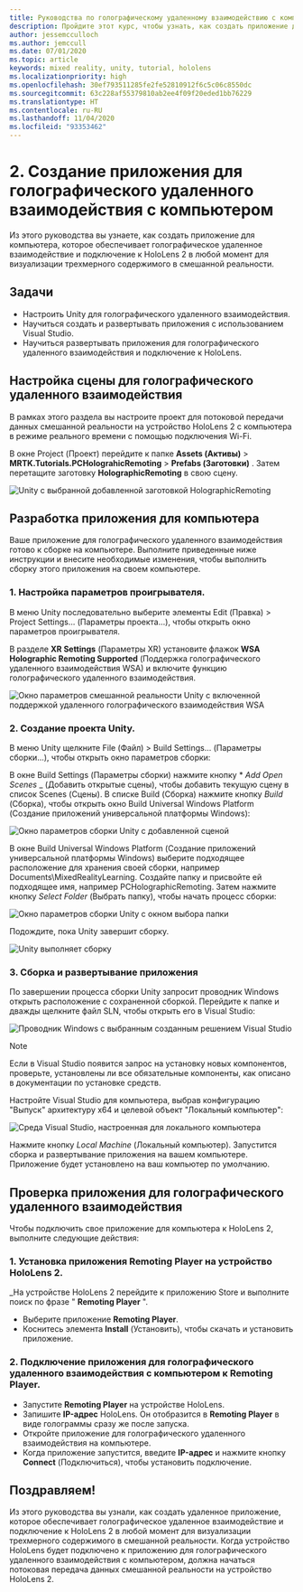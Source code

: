 ```yaml
---
title: Руководства по голографическому удаленному взаимодействию с компьютером, часть 2. Создание приложения для голографического удаленного взаимодействия с компьютером
description: Пройдите этот курс, чтобы узнать, как создать приложение для ПК с реализацией удаленного взаимодействия в режиме смешанной реальности между вашим компьютером и HoloLens 2.
author: jessemcculloch
ms.author: jemccull
ms.date: 07/01/2020
ms.topic: article
keywords: mixed reality, unity, tutorial, hololens
ms.localizationpriority: high
ms.openlocfilehash: 30ef793511285fe2fe52810912f6c5c06c8550dc
ms.sourcegitcommit: 63c228af55379810ab2ee4f09f20eded1bb76229
ms.translationtype: HT
ms.contentlocale: ru-RU
ms.lasthandoff: 11/04/2020
ms.locfileid: "93353462"
---
```

# <a name="2-creating-a-holographic-remoting-pc-application"></a>2. Создание приложения для голографического удаленного взаимодействия с компьютером

Из этого руководства вы узнаете, как создать приложение для компьютера, которое обеспечивает голографическое удаленное взаимодействие и подключение к HoloLens 2 в любой момент для визуализации трехмерного содержимого в смешанной реальности.

## <a name="objectives"></a>Задачи

* Настроить Unity для голографического удаленного взаимодействия.
* Научиться создать и развертывать приложения с использованием Visual Studio.
* Научиться развертывать приложения для голографического удаленного взаимодействия и подключение к HoloLens.

## <a name="configuring-your-scene-for-holographic-remoting"></a>Настройка сцены для голографического удаленного взаимодействия

В рамках этого раздела вы настроите проект для потоковой передачи данных смешанной реальности на устройство HoloLens 2 с компьютера в режиме реального времени с помощью подключения Wi-Fi.

В окне Project (Проект) перейдите к папке **Assets (Активы)**  > **MRTK.Tutorials.PCHolograhicRemoting** > **Prefabs (Заготовки)** . Затем перетащите заготовку **HolographicRemoting** в свою сцену.

![Unity с выбранной добавленной заготовкой HolographicRemoting](images/mrlearning-pc-holographic-remoting/Tutorial2-Section1-Step1-1.png)

## <a name="build-your-application-to-pc"></a>Разработка приложения для компьютера

Ваше приложение для голографического удаленного взаимодействия готово к сборке на компьютере. Выполните приведенные ниже инструкции и внесите необходимые изменения, чтобы выполнить сборку этого приложения на своем компьютере.

### <a name="1-set-the-player-settings"></a>1. Настройка параметров проигрывателя.

В меню Unity последовательно выберите элементы Edit (Правка) > Project Settings... (Параметры проекта...), чтобы открыть окно параметров проигрывателя.

В разделе **XR Settings** (Параметры XR) установите флажок **WSA Holographic Remoting Supported** (Поддержка голографического удаленного взаимодействия WSA) и включите функцию голографического удаленного взаимодействия.

![Окно параметров смешанной реальности Unity с включенной поддержкой удаленного голографического взаимодействия WSA](images/mrlearning-pc-holographic-remoting/Tutorial2-Section2-Step1-1.png)

### <a name="2-build-the-unity-project"></a>2. Создание проекта Unity.

В меню Unity щелкните File (Файл) > Build Settings... (Параметры сборки...), чтобы открыть окно параметров сборки:

В окне Build Settings (Параметры сборки) нажмите кнопку * *_Add Open Scenes_* _ (Добавить открытые сцены), чтобы добавить текущую сцену в список Scenes (Сцены). В списке Build (Сборка) нажмите кнопку _*_Build_*_ (Сборка), чтобы открыть окно Build Universal Windows Platform (Создание приложений универсальной платформы Windows):

![Окно параметров сборки Unity с добавленной сценой](images/mrlearning-pc-holographic-remoting/Tutorial2-Section2-Step2-1.png)

В окне Build Universal Windows Platform (Создание приложений универсальной платформы Windows) выберите подходящее расположение для хранения своей сборки, например Documents\MixedRealityLearning. Создайте папку и присвойте ей подходящее имя, например PCHolographicRemoting. Затем нажмите кнопку _*_Select Folder_*_ (Выбрать папку), чтобы начать процесс сборки:

![Окно параметров сборки Unity с окном выбора папки](images/mrlearning-pc-holographic-remoting/Tutorial2-Section2-Step2-2.png)

Подождите, пока Unity завершит сборку.

![Unity выполняет сборку](images/mrlearning-pc-holographic-remoting/Tutorial2-Section2-Step2-3.png)

### <a name="3-build-and-deploy-the-application"></a>3. Сборка и развертывание приложения

По завершении процесса сборки Unity запросит проводник Windows открыть расположение с сохраненной сборкой. Перейдите к папке и дважды щелкните файл SLN, чтобы открыть его в Visual Studio:

![Проводник Windows с выбранным созданным решением Visual Studio](images/mrlearning-pc-holographic-remoting/Tutorial2-Section2-Step3-1.png)

> [!NOTE]
> Если в Visual Studio появится запрос на установку новых компонентов, проверьте, установлены ли все обязательные компоненты, как описано в документации по установке средств.

Настройте Visual Studio для компьютера, выбрав конфигурацию "Выпуск" архитектуру x64 и целевой объект "Локальный компьютер":

![Среда Visual Studio, настроенная для локального компьютера](images/mrlearning-pc-holographic-remoting/Tutorial2-Section2-Step3-2.png)

Нажмите кнопку _*_Local Machine_*_ (Локальный компьютер). Запустится сборка и развертывание приложения на вашем компьютере. Приложение будет установлено на ваш компьютер по умолчанию.

## <a name="testing-holographic-remoting-remote-application"></a>Проверка приложения для голографического удаленного взаимодействия

Чтобы подключить свое приложение для компьютера к HoloLens 2, выполните следующие действия:

### <a name="1-install-the-remoting-player-application-on-hololens-2-device"></a>1. Установка приложения Remoting Player на устройство HoloLens 2.

_На устройстве HoloLens 2 перейдите к приложению Store и выполните поиск по фразе " **Remoting Player** ".
* Выберите приложение **Remoting Player**.
* Коснитесь элемента **Install** (Установить), чтобы скачать и установить приложение.

### <a name="2-connect-the-holographic-remoting-pc-app-to-the-remoting-player"></a>2. Подключение приложения для голографического удаленного взаимодействия с компьютером к Remoting Player.

* Запустите **Remoting Player** на устройстве HoloLens.
* Запишите **IP-адрес** HoloLens. Он отобразится в **Remoting Player** в виде голограммы сразу же после запуска.
* Откройте приложение для голографического удаленного взаимодействия на компьютере.
* Когда приложение запустится, введите **IP-адрес** и нажмите кнопку **Connect** (Подключиться), чтобы установить подключение.

## <a name="congratulations"></a>Поздравляем!

Из этого руководства вы узнали, как создать удаленное приложение, которое обеспечивает голографическое удаленное взаимодействие и подключение к HoloLens 2 в любой момент для визуализации трехмерного содержимого в смешанной реальности. Когда устройство HoloLens будет подключено к приложению для голографического удаленного взаимодействия с компьютером, должна начаться потоковая передача данных смешанной реальности на устройство HoloLens 2.
